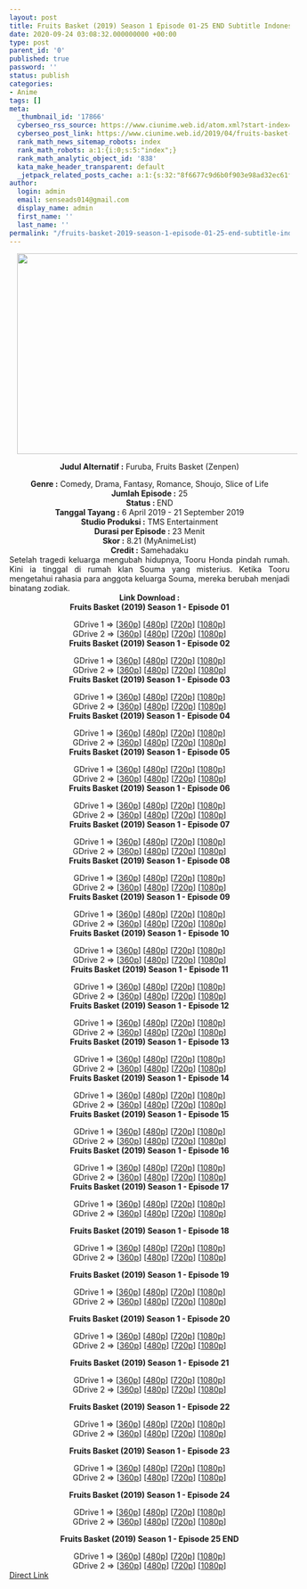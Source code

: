 ```yaml
---
layout: post
title: Fruits Basket (2019) Season 1 Episode 01-25 END Subtitle Indonesia
date: 2020-09-24 03:08:32.000000000 +00:00
type: post
parent_id: '0'
published: true
password: ''
status: publish
categories:
- Anime
tags: []
meta:
  _thumbnail_id: '17866'
  cyberseo_rss_source: https://www.ciunime.web.id/atom.xml?start-index=3001&max-results=150
  cyberseo_post_link: https://www.ciunime.web.id/2019/04/fruits-basket-2019-subtitle-indonesia.html
  rank_math_news_sitemap_robots: index
  rank_math_robots: a:1:{i:0;s:5:"index";}
  rank_math_analytic_object_id: '838'
  kata_make_header_transparent: default
  _jetpack_related_posts_cache: a:1:{s:32:"8f6677c9d6b0f903e98ad32ec61f8deb";a:2:{s:7:"expires";i:1653508400;s:7:"payload";a:0:{}}}
author:
  login: admin
  email: senseads014@gmail.com
  display_name: admin
  first_name: ''
  last_name: ''
permalink: "/fruits-basket-2019-season-1-episode-01-25-end-subtitle-indonesia/"
---
```

<div style="text-align: center;">
<div style="text-align: left;">
<div class="separator" style="clear: both; text-align: center;"><a href="https://2.bp.blogspot.com/-_W_Zr2feYKg/XKgjLzMOQ4I/AAAAAAAAM8g/XUpBdHZRLBgLzV0m2O1TsL8y4Y_PEFWUACPcBGAYYCw/s1600/Fruits%2BBasket%2B2019.jpg" style="margin-left: 1em; margin-right: 1em;"><img border="0" data-original-height="720" data-original-width="1280" height="360" src="{{ site.baseurl }}/assets/2020/09/Fruits%2BBasket%2B2019.jpg" width="640" /></a></div>
<p></div>
<p><b>Judul</b><b><b> Alternatif</b> :</b> <b></b>Furuba, Fruits Basket (Zenpen)</div>
<div style="text-align: center;"><b><b>Genre :</b></b> Comedy, Drama, Fantasy, Romance, Shoujo, Slice of Life</div>
<div style="text-align: center;"><b>Jumlah Episode :</b> 25<br /><b>Status : </b>END<br /><b>Tanggal Tayang :</b> 6 April 2019 - 21 September 2019<br /><b>Studio Produksi :</b> TMS Entertainment<br /><b>Durasi per Episode :</b> 23 Menit</div>
<div style="text-align: center;"><b>Skor :</b> 8.21 (MyAnimeList)<br /><b>Credit :</b> Samehadaku</div>
<div style="text-align: center;"></div>
<div style="text-align: justify;">Setelah tragedi keluarga mengubah hidupnya, Tooru Honda pindah rumah. Kini ia tinggal di rumah klan Souma yang misterius. Ketika Tooru mengetahui rahasia para anggota keluarga Souma, mereka berubah menjadi binatang zodiak.</div>
<div style="text-align: justify;"></div>
<div style="text-align: justify;"></div>
<div style="text-align: center;"><b>Link Download :</b></div>
<div style="text-align: center;"><b>Fruits Basket (2019) Season 1 - Episode 01</b></p>
<div style="text-align: center;">GDrive 1 =&gt; [<a href="https://drive.google.com/file/d/1JvP3odz3s6DySQZ9JaPTwv3_N3dDpaIK/view" target="_blank" rel="noopener">360p</a>] [<a href="https://drive.google.com/file/d/1V3ecS8by88kpePWyElx1CokgXb7nrRri/view" target="_blank" rel="noopener">480p</a>] [<a href="https://drive.google.com/file/d/1vbBewV3hwwa-JdOOllj9fMsRcKAYHDnH/view" target="_blank" rel="noopener">720p</a>] [<a href="https://drive.google.com/file/d/1XH9zTVT2a2X4JnJIQxo638Tn8JtOy3nt/view" target="_blank" rel="noopener">1080p</a>]<br />GDrive 2 =&gt; [<a href="https://drive.google.com/file/d/1_aPoHTDDwNqgt2L73YY1yl8FpgUt7kQI/view" target="_blank" rel="noopener">360p</a>] [<a href="https://drive.google.com/file/d/1elm1NnYoe4VZQigq9OlPNRQb88i0OOXG/view" target="_blank" rel="noopener">480p</a>] [<a href="https://drive.google.com/file/d/1q0IrGodd797jSa_Bbw8eB3tQodJHjQSK/view" target="_blank" rel="noopener">720p</a>] [<a href="https://drive.google.com/file/d/1uR3gkAu2vmAUKr7eLA_4r8gGuWJleJ-F/view" target="_blank" rel="noopener">1080p</a>]
<div style="text-align: center;"><b>Fruits Basket (2019) Season 1 - Episode 02</b></p>
<div style="text-align: center;">GDrive 1 =&gt; [<a href="https://drive.google.com/file/d/1ob6WkUljTbP-LsN9QE7b1BHp2LTGRqhZ/view" target="_blank" rel="noopener">360p</a>] [<a href="https://drive.google.com/file/d/1lt13rPewenTesIKPMgxgf0AFoA2neHgT/view" target="_blank" rel="noopener">480p</a>] [<a href="https://drive.google.com/file/d/1N4JcQyMfmqS_NVkFH3j2_PQp2ED4u1Ul/view" target="_blank" rel="noopener">720p</a>] [<a href="https://drive.google.com/file/d/1vxCqofq_74KFfYUao9nb5ay8fjxztYVf/view" target="_blank" rel="noopener">1080p</a>]<br />GDrive 2 =&gt; [<a href="https://drive.google.com/file/d/1ECj3miJcdzeNXWRguMkXFFqZ0hMlq0DV/view" target="_blank" rel="noopener">360p</a>] [<a href="https://drive.google.com/file/d/1GqkOfSmub4NBPFgrBP_Wj4mz2b60vqyP/view" target="_blank" rel="noopener">480p</a>] [<a href="https://drive.google.com/file/d/1ZbHPruIjORn1CxRzRw_YjKfjl7P7HHi1/view" target="_blank" rel="noopener">720p</a>] [<a href="https://drive.google.com/file/d/1lAah__air1tWuz7BvmWKKF9_2vxKvbg8/view" target="_blank" rel="noopener">1080p</a>]
<div style="text-align: center;"><b>Fruits Basket (2019) Season 1 - Episode 03</b></p>
<div style="text-align: center;">GDrive 1 =&gt; [<a href="https://drive.google.com/file/d/1Shr8VaWT_F-54ijss5uoy1VMQyNA5x6B/view" target="_blank" rel="noopener">360p</a>] [<a href="https://drive.google.com/file/d/1htSjDMpxIidXXIj2JdA5p3lD8ivLQAGG/view" target="_blank" rel="noopener">480p</a>] [<a href="https://drive.google.com/file/d/11n6YPg8nhTnEIFEc9B0qzMGYV4NTGBLf/view" target="_blank" rel="noopener">720p</a>] [<a href="https://drive.google.com/file/d/1trMW_tUtqoxf8L7esMdx1I0F7vIP9Dl-/view" target="_blank" rel="noopener">1080p</a>]<br />GDrive 2 =&gt; [<a href="https://drive.google.com/file/d/1OeaVzyl2rJpu66gXrKBUsFoAbXAZKz_M/view" target="_blank" rel="noopener">360p</a>] [<a href="https://drive.google.com/file/d/11gcSpu1Hm9rT_75ejEg9aZewLx9jgSVg/view" target="_blank" rel="noopener">480p</a>] [<a href="https://drive.google.com/file/d/1Yhi1nRp1-03NsIV4IVw7pCwfQidWgFzv/view" target="_blank" rel="noopener">720p</a>] [<a href="https://drive.google.com/file/d/1XVMEIHJEKIKe54iPg4gYcKDEwLDXeBqV/view" target="_blank" rel="noopener">1080p</a>]
<div style="text-align: center;"><b>Fruits Basket (2019) Season 1 - Episode 04</b></p>
<div style="text-align: center;">GDrive 1 =&gt; [<a href="https://drive.google.com/file/d/1RDt81lDPQfqqfOxZ6KwwqAE0_txO96m2/view" target="_blank" rel="noopener">360p</a>] [<a href="https://drive.google.com/file/d/1rZoMlGluhZGJpSgEclz4hHtqCABvRy9J/view" target="_blank" rel="noopener">480p</a>] [<a href="https://drive.google.com/file/d/1qQW7-TDgkAKx37Rds6Df84VkL9k5_71f/view" target="_blank" rel="noopener">720p</a>] [<a href="https://drive.google.com/file/d/1JbXOhqOv2bFabKCJs9h83mEAewbOPQMw/view" target="_blank" rel="noopener">1080p</a>]<br />GDrive 2 =&gt; [<a href="https://drive.google.com/file/d/1c7BZfs2Mq552oXhIjNZHpH_CqyQpjcib/view" target="_blank" rel="noopener">360p</a>] [<a href="https://drive.google.com/file/d/1gPPfqGNOdrynGzSCA_herG2A6HXmQeeL/view" target="_blank" rel="noopener">480p</a>] [<a href="https://drive.google.com/file/d/1N6sqZqCbpZB8d2a5yYekUWbKiz3d4X8Y/view" target="_blank" rel="noopener">720p</a>] [<a href="https://drive.google.com/file/d/1UJT7BCKAsbp_LNmpZAupBl-KpGtjBJr_/view" target="_blank" rel="noopener">1080p</a>]
<div style="text-align: center;"><b>Fruits Basket (2019) Season 1 - Episode 05</b></p>
<div style="text-align: center;">GDrive 1 =&gt; [<a href="https://drive.google.com/file/d/14I5RIn_9fAteM5HuAdDLoABFNzz8R_fr/view" target="_blank" rel="noopener">360p</a>] [<a href="https://drive.google.com/file/d/1KKJIXv1LpIXlR3EmZrxnY8PEmkJy7pEs/view" target="_blank" rel="noopener">480p</a>] [<a href="https://drive.google.com/file/d/1l3pttskyv8OlXAuV52SRnTt5EfwJenk2/view" target="_blank" rel="noopener">720p</a>] [<a href="https://drive.google.com/file/d/1Rj6wE9hElDKyGVMPPtu70mDn0_VKca4c/view" target="_blank" rel="noopener">1080p</a>]<br />GDrive 2 =&gt; [<a href="https://drive.google.com/file/d/18JKZTaPNd0KHotY0_6iiPT4Ap3SyUYZA/view" target="_blank" rel="noopener">360p</a>] [<a href="https://drive.google.com/file/d/11dvY_0RJ3xCYMP3hwLLm5k_Q2febATGq/view" target="_blank" rel="noopener">480p</a>] [<a href="https://drive.google.com/file/d/1Dv35AQ0bZlxib0LZInyYvpO_6xMTFadW/view" target="_blank" rel="noopener">720p</a>] [<a href="https://drive.google.com/file/d/1qLSxRR7Uo6ghCFG6MbwLtJiG9P5VfMv4/view" target="_blank" rel="noopener">1080p</a>]
<div style="text-align: center;"><b>Fruits Basket (2019) Season 1 - Episode 06</b></p>
<div style="text-align: center;">GDrive 1 =&gt; [<a href="https://drive.google.com/file/d/1L_87Ods15kbTImzgbqVNwxzTwSW8RUbm/view" target="_blank" rel="noopener">360p</a>] [<a href="https://drive.google.com/file/d/1_NtTM0AJsXAXDphtuF0Kn03Y3LId1BQa/view" target="_blank" rel="noopener">480p</a>] [<a href="https://drive.google.com/file/d/1qD4sJEr2sCmskIOxfbIC9-s85bYH4LoY/view" target="_blank" rel="noopener">720p</a>] [<a href="https://drive.google.com/file/d/1EX38gDHHq3o07JSHRn4nrJ7N8JEdwQS_/view" target="_blank" rel="noopener">1080p</a>]<br />GDrive 2 =&gt; [<a href="https://drive.google.com/file/d/1sgp1tvMPyFcmjiNuUFkg-rgjzC9SRzub/view" target="_blank" rel="noopener">360p</a>] [<a href="https://drive.google.com/file/d/1yiW8Cqzjuj7Yj4IWwX5Px5NQZQdebS89/view" target="_blank" rel="noopener">480p</a>] [<a href="https://drive.google.com/file/d/1TAuWbnymYRSeKilPQJzlvpEExCsItZPE/view" target="_blank" rel="noopener">720p</a>] [<a href="https://drive.google.com/file/d/1AzKeb3mGJSz89HDbozFSIMbSpyBs8BP_/view" target="_blank" rel="noopener">1080p</a>]
<div style="text-align: center;"><b>Fruits Basket (2019) Season 1 - Episode 07</b></p>
<div style="text-align: center;">GDrive 1 =&gt; [<a href="https://drive.google.com/file/d/1HJLR3h_Y5EUbRoLP__Nry8hg0fljWuCY/view" target="_blank" rel="noopener">360p</a>] [<a href="https://drive.google.com/file/d/17MHrtrjOFpbn5ZoKFhjm8yob05awwLPj/view" target="_blank" rel="noopener">480p</a>] [<a href="https://drive.google.com/file/d/1ziu2dqaGV5Q-I3SUpu9wPQzcGVxBX3DJ/view" target="_blank" rel="noopener">720p</a>] [<a href="https://drive.google.com/file/d/1rWYzuHQ6KOJvil5HRyjvlJqclATvtxNb/view" target="_blank" rel="noopener">1080p</a>]<br />GDrive 2 =&gt; [<a href="https://drive.google.com/file/d/1ydH-q1F9SK0DSRC3gmeDpLQEnBrKG07f/view" target="_blank" rel="noopener">360p</a>] [<a href="https://drive.google.com/file/d/1byKzAJrPPKwNUTTTbgPJtKVmImiw1_3a/view" target="_blank" rel="noopener">480p</a>] [<a href="https://drive.google.com/file/d/1HgYPy-KQc9Ty8mINn_7HXu008pe-v7xw/view" target="_blank" rel="noopener">720p</a>] [<a href="https://drive.google.com/file/d/12f1QdORVaIMGpXtItS3gAPhnCUWWJ4xY/view" target="_blank" rel="noopener">1080p</a>]
<div style="text-align: center;"><b>Fruits Basket (2019) Season 1 - Episode 08</b></p>
<div style="text-align: center;">GDrive 1 =&gt; [<a href="https://drive.google.com/file/d/169OVZ_Bg-o0FAZRZAzPRp2QIkE66UGvb/view" target="_blank" rel="noopener">360p</a>] [<a href="https://drive.google.com/file/d/1CCsUofDbulvfMH-lGqk0WSlKVYdyKP1j/view" target="_blank" rel="noopener">480p</a>] [<a href="https://drive.google.com/file/d/197mKdCEnERyGX-QRGN4XIW_ER35DNhVu/view" target="_blank" rel="noopener">720p</a>] [<a href="https://drive.google.com/file/d/1MXUj-p3QLS15Odl3KQ7kyps-e4bbyyIZ/view" target="_blank" rel="noopener">1080p</a>]<br />GDrive 2 =&gt; [<a href="https://drive.google.com/file/d/1lKB4ckOIPwIhry1VRqSeCQb9IMRIU9Wz/view" target="_blank" rel="noopener">360p</a>] [<a href="https://drive.google.com/file/d/1pQKQYVRw1AK6kYFJECTWgApAYi03NlWg/view" target="_blank" rel="noopener">480p</a>] [<a href="https://drive.google.com/file/d/1tSfoaySNlaC7x7uYz5dgwmwBYlKXIsII/view" target="_blank" rel="noopener">720p</a>] [<a href="https://drive.google.com/file/d/10Z0-grdX1AZ6-4WHonUHRbiD8byw9F-0/view" target="_blank" rel="noopener">1080p</a>]
<div style="text-align: center;"><b>Fruits Basket (2019) Season 1 - Episode 09</b></p>
<div style="text-align: center;">GDrive 1 =&gt; [<a href="https://drive.google.com/file/d/1JTjupKPMvAt7CDZUbvZRULGjyfARHhHa/view" target="_blank" rel="noopener">360p</a>] [<a href="https://drive.google.com/file/d/1NWla0USg72Pi4kFJoZrcKNqvGR69bvCg/view" target="_blank" rel="noopener">480p</a>] [<a href="https://drive.google.com/file/d/1Q8PLZcPbtBpfP-tZMWmt9mpDq0xbwmYn/view" target="_blank" rel="noopener">720p</a>] [<a href="https://drive.google.com/file/d/1CXbuoD0-IDS6B27-PHRG5ulUy6dii_A-/view" target="_blank" rel="noopener">1080p</a>]<br />GDrive 2 =&gt; [<a href="https://drive.google.com/file/d/1pwJsCvVDWOT6IOCGXMe2bPM8HHSMkZiy/view" target="_blank" rel="noopener">360p</a>] [<a href="https://drive.google.com/file/d/18g5nS4jgOEIa2fTiplnkpuegKeFmydCd/view" target="_blank" rel="noopener">480p</a>] [<a href="https://drive.google.com/file/d/1ukHGHEFqXt7Gvm5wlwc2-nz9rb_2LG7f/view" target="_blank" rel="noopener">720p</a>] [<a href="https://drive.google.com/file/d/1dhAnCA3kGXCbwBqsTs7O9S1gNZY04f-J/view" target="_blank" rel="noopener">1080p</a>]
<div style="text-align: center;"><b>Fruits Basket (2019) Season 1 - Episode 10</b></p>
<div style="text-align: center;">GDrive 1 =&gt; [<a href="https://drive.google.com/file/d/19UKz7JJkfsgxmj1GIFrB4F566-BBhs9G/view" target="_blank" rel="noopener">360p</a>] [<a href="https://drive.google.com/file/d/1C7eg-juPeg56hE4ORrb8l4WYvMkXzzHL/view" target="_blank" rel="noopener">480p</a>] [<a href="https://drive.google.com/file/d/1ewDFnWV7HvWwqPhh3KB-I91ypvkZ6XON/view" target="_blank" rel="noopener">720p</a>] [<a href="https://drive.google.com/file/d/1HSvU8s2BsJf6LQDyU_rX9NfoOjQvVzow/view" target="_blank" rel="noopener">1080p</a>]<br />GDrive 2 =&gt; [<a href="https://drive.google.com/file/d/19NBGb-6se6_8RsT6MYsL4RcRIG0WHs2P/view" target="_blank" rel="noopener">360p</a>] [<a href="https://drive.google.com/file/d/1dLWrbshcJalnQLOCjBDRsWandOx5Gb3x/view" target="_blank" rel="noopener">480p</a>] [<a href="https://drive.google.com/file/d/1mAjZMEQprOsNQr7rsMkUvYRLw6d3BZvs/view" target="_blank" rel="noopener">720p</a>] [<a href="https://drive.google.com/file/d/19TaxNtEBau_3qPhp9z7mQRdksFYpxeJV/view" target="_blank" rel="noopener">1080p</a>]
<div style="text-align: center;"><b>Fruits Basket (2019) Season 1 - Episode 11</b></p>
<div style="text-align: center;">GDrive 1 =&gt; [<a href="https://drive.google.com/file/d/1PdMHHwpkHR8jik_goXOt4ydiOjLH96v_/view" target="_blank" rel="noopener">360p</a>] [<a href="https://drive.google.com/file/d/16kT6Bq5OSadw1LYS-05xDjfENw8UYSo1/view" target="_blank" rel="noopener">480p</a>] [<a href="https://drive.google.com/file/d/1AyNnZpeB4irXAsMJ2VNmbJBWdUC3rrus/view" target="_blank" rel="noopener">720p</a>] [<a href="https://drive.google.com/file/d/1FoF189C_l2MH5KUzJhN4p5AJEMRPDGNh/view" target="_blank" rel="noopener">1080p</a>]<br />GDrive 2 =&gt; [<a href="https://drive.google.com/file/d/1s4gMX2hx9soXfJAQFBz68RzJ5YuXgrB-/view" target="_blank" rel="noopener">360p</a>] [<a href="https://drive.google.com/file/d/1GHxFHkv87Mfcuuqs9ZpjuzC8t7R6w2XA/view" target="_blank" rel="noopener">480p</a>] [<a href="https://drive.google.com/file/d/1oHOgMSIMjf9Bcf_9WlFnS8bFbA3CuZFv/view" target="_blank" rel="noopener">720p</a>] [<a href="https://drive.google.com/file/d/1mIobHZX9UTwMeV0kMLrY3Y-lyvn_2110/view" target="_blank" rel="noopener">1080p</a>]
<div style="text-align: center;"><b>Fruits Basket (2019) Season 1 - Episode 12</b></p>
<div style="text-align: center;">GDrive 1 =&gt; [<a href="https://drive.google.com/file/d/1C0N5TCW6EIfUkAVV-8ThoM7jynPD6SwP/view" target="_blank" rel="noopener">360p</a>] [<a href="https://drive.google.com/file/d/1oD4ounhbZCGu9tLpsryGHtDoJacj6U2z/view" target="_blank" rel="noopener">480p</a>] [<a href="https://drive.google.com/file/d/1bud9XR9MsAgxLJ_YgEFn5AwrmWXn1PP1/view" target="_blank" rel="noopener">720p</a>] [<a href="https://drive.google.com/file/d/1Vmej5hcSoogY6EA5vwO7q7MCM7oHdHVx/view" target="_blank" rel="noopener">1080p</a>]<br />GDrive 2 =&gt; [<a href="https://drive.google.com/file/d/1SGX9-tUaENsK09t-0SjNhxyseEkqabxC/view" target="_blank" rel="noopener">360p</a>] [<a href="https://drive.google.com/file/d/11m_43CVsFs1Pm2nUbRd92Wjy1df--D7s/view" target="_blank" rel="noopener">480p</a>] [<a href="https://drive.google.com/file/d/1TNrAh7Zgkp53vrlOdE0hE-sn1r69VJUN/view" target="_blank" rel="noopener">720p</a>] [<a href="https://drive.google.com/file/d/1n10M-YQEBZIknh2Sif7SRy1htTPyMAeS/view" target="_blank" rel="noopener">1080p</a>]
<div style="text-align: center;"><b>Fruits Basket (2019) Season 1 - Episode 13</b></p>
<div style="text-align: center;">GDrive 1 =&gt; [<a href="https://drive.google.com/file/d/1TNctIBlrS643c5KBNJGDpg53imGlJRbl/view" target="_blank" rel="noopener">360p</a>] [<a href="https://drive.google.com/file/d/15Zi2P8vzPfO5ru3yBYJ8aqXa2WTaHUDR/view" target="_blank" rel="noopener">480p</a>] [<a href="https://drive.google.com/file/d/1WepNrHcg5KUewkqmx-ghJbFGJ3UtuBhk/view" target="_blank" rel="noopener">720p</a>] [<a href="https://drive.google.com/file/d/19MTLD5GFmp68L8FdcunQ2DxArskeAiAz/view" target="_blank" rel="noopener">1080p</a>]<br />GDrive 2 =&gt; [<a href="https://drive.google.com/file/d/1YtKEWpJhR2froxiA4-3bJTZd92HIPwbV/view" target="_blank" rel="noopener">360p</a>] [<a href="https://drive.google.com/file/d/1LNvyzw5BxTK8P-7EgAHBStgG99i2gEy9/view" target="_blank" rel="noopener">480p</a>] [<a href="https://drive.google.com/file/d/1sDn56u26xEjQxT3NVmkKTyydmxwNeo4M/view" target="_blank" rel="noopener">720p</a>] [<a href="https://drive.google.com/file/d/1Lk4NjOWGQGUszTZ3Qun2WwapFec3mbKk/view" target="_blank" rel="noopener">1080p</a>]
<div style="text-align: center;"><b>Fruits Basket (2019) Season 1 - Episode 14</b></p>
<div style="text-align: center;">GDrive 1 =&gt; [<a href="https://drive.google.com/file/d/10JqCv84Y7mKqTaa58PAXFxXvP4beI5tR/view" target="_blank" rel="noopener">360p</a>] [<a href="https://drive.google.com/file/d/1QPjprbHZZgj-4Y6jYwKYL0Dxl31OFzwp/view" target="_blank" rel="noopener">480p</a>] [<a href="https://drive.google.com/file/d/1KGL7KhJ8cFNeM65XsfgOO4Z2OWqtLnPx/view" target="_blank" rel="noopener">720p</a>] [<a href="https://drive.google.com/file/d/12rs9JPViV8SAoY00o9jHlo92m1ARobe6/view" target="_blank" rel="noopener">1080p</a>]<br />GDrive 2 =&gt; [<a href="https://drive.google.com/file/d/1y3TcbnfFFK6vKOaEQ1ROcRnKM5dnWmXo/view" target="_blank" rel="noopener">360p</a>] [<a href="https://drive.google.com/file/d/1sJ9XWl3mH-VkPgpgSJ6Naw2aofb0c3SI/view" target="_blank" rel="noopener">480p</a>] [<a href="https://drive.google.com/file/d/1LgRfIVJPfky5Ojv6SCgr1Jw62ZDVQNvK/view" target="_blank" rel="noopener">720p</a>] [<a href="https://drive.google.com/file/d/12v1buiGFRIRsQCvxmqdFdDgaJDYfF-tI/view" target="_blank" rel="noopener">1080p</a>]
<div style="text-align: center;"><b>Fruits Basket (2019) Season 1 - Episode 15</b></p>
<div style="text-align: center;">GDrive 1 =&gt; [<a href="https://drive.google.com/file/d/1P_WeJTw0rPFBA4us89BZzf5N--_A5N1B/view" target="_blank" rel="noopener">360p</a>] [<a href="https://drive.google.com/file/d/13whuKK761gPPcPtSo5zeeA4L1oGC--1_/view" target="_blank" rel="noopener">480p</a>] [<a href="https://drive.google.com/file/d/17WQycQpLd4oJgCLjUESmMSWVOLr5_Uqe/view" target="_blank" rel="noopener">720p</a>] [<a href="https://drive.google.com/file/d/1TcmdMElC0nv3QM0-cyROAYIu9IJMoxhf/view" target="_blank" rel="noopener">1080p</a>]<br />GDrive 2 =&gt; [<a href="https://drive.google.com/file/d/1xPYYvysOu1IKXf4Ed9mHhvxF9vNEV8x0/view" target="_blank" rel="noopener">360p</a>] [<a href="https://drive.google.com/file/d/1JqS_fwER4bfKn80UOyYv-gNq6ymBs2lt/view" target="_blank" rel="noopener">480p</a>] [<a href="https://drive.google.com/file/d/19hI_Unc037-0QfiWXOlAXrzDZwzJlGRG/view" target="_blank" rel="noopener">720p</a>] [<a href="https://drive.google.com/file/d/1qG7Gtbcm7bVlXy6Y5nzLHS79sLraGzX5/view" target="_blank" rel="noopener">1080p</a>]
<div style="text-align: center;"><b>Fruits Basket (2019) Season 1 - Episode 16</b></p>
<div style="text-align: center;">GDrive 1 =&gt; [<a href="https://drive.google.com/file/d/1E8kLvOOQLtP3D9ZjkP4UxpWz2qKrC2EQ/view" target="_blank" rel="noopener">360p</a>] [<a href="https://drive.google.com/file/d/13ybdCw2uQI97Uvp0Bvkp-H2tNKIgmVUU/view" target="_blank" rel="noopener">480p</a>] [<a href="https://drive.google.com/file/d/1XogqkNUY3a1lI9kt-627cNGIOPQHkted/view" target="_blank" rel="noopener">720p</a>] [<a href="https://drive.google.com/file/d/1MMn70IeY769nmGOb84RR6HW8rv9KQK-8/view" target="_blank" rel="noopener">1080p</a>]<br />GDrive 2 =&gt; [<a href="https://drive.google.com/file/d/1QlwngOHHiUFwovt7gZxzqDmVA2Ph851O/view" target="_blank" rel="noopener">360p</a>] [<a href="https://drive.google.com/file/d/1ymLvWKyd_CIuvc8K-GNUJ1EgIGeiAgwY/view" target="_blank" rel="noopener">480p</a>] [<a href="https://drive.google.com/file/d/1ycR38K3NNcGI6N4bCa7R7QQCCAM-Sp38/view" target="_blank" rel="noopener">720p</a>] [<a href="https://drive.google.com/file/d/1WwU_2ZV6M80Bc8_piOiFe8ZEENWJimAc/view" target="_blank" rel="noopener">1080p</a>]
<div style="text-align: center;"><b>Fruits Basket (2019) Season 1 - Episode 17</b></p>
<div style="text-align: center;">GDrive 1 =&gt; [<a href="https://drive.google.com/file/d/10f-utZlFUIDJiLgHMQfWG-UMMKawM0qd/view" target="_blank" rel="noopener">360p</a>] [<a href="https://drive.google.com/file/d/1Ym8i104inaFfHylqf8G0H-a4MJzaqElj/view" target="_blank" rel="noopener">480p</a>] [<a href="https://drive.google.com/file/d/1GKIh4PTxhnpKc5BljYnzOoNamqBmaYuP/view" target="_blank" rel="noopener">720p</a>] [<a href="https://drive.google.com/file/d/1OqHN8Q7nq7MRbn-sHVDpuOM-werlxqrO/view" target="_blank" rel="noopener">1080p</a>]<br />GDrive 2 =&gt; [<a href="https://drive.google.com/file/d/1KoqZ85CVQgaXC7yYavFYa4bpGZwNjXDE/view" target="_blank" rel="noopener">360p</a>] [<a href="https://drive.google.com/file/d/1hGD083916evTgzAMjQBxOBIO-nmPfCDo/view" target="_blank" rel="noopener">480p</a>] [<a href="https://drive.google.com/file/d/1NVou_VOhH2reNGvX9jwZlKiHP9Gh_-aG/view" target="_blank" rel="noopener">720p</a>] [<a href="https://drive.google.com/file/d/1mqCl_E5ePwKW3sqfkQE_SbBeMDsE2X_T/view" target="_blank" rel="noopener">1080p</a>]</p>
<p><b>Fruits Basket (2019) Season 1 - Episode 18</b></p>
<div style="text-align: center;">GDrive 1 =&gt; [<a href="https://drive.google.com/file/d/1hMOfatPHYybKDXJgcGu4i6d3kipPOQGZ/view" target="_blank" rel="noopener">360p</a>] [<a href="https://drive.google.com/file/d/1SZDIBt_3O9kJmMsWNDJOZ6bTiHMSOQRR/view" target="_blank" rel="noopener">480p</a>] [<a href="https://drive.google.com/file/d/12cd3EjTLexrmkcSkM0_wBG22jnBV_ks4/view" target="_blank" rel="noopener">720p</a>] [<a href="https://drive.google.com/file/d/1588Lq_h5Njxv8cL_gSQWT0z0iR9G8gTX/view" target="_blank" rel="noopener">1080p</a>]<br />GDrive 2 =&gt; [<a href="https://drive.google.com/file/d/1xFBax8hZe4_mrySl1Dw5n39LvZGq5cI7/view" target="_blank" rel="noopener">360p</a>] [<a href="https://drive.google.com/file/d/1VnA3YKOnYYHdC70_1fEyybG6q3MDSJRI/view" target="_blank" rel="noopener">480p</a>] [<a href="https://drive.google.com/file/d/1ja4z-Xf7Zbv9WvYwJ5U9Wck7y3IFQV8Y/view" target="_blank" rel="noopener">720p</a>] [<a href="https://drive.google.com/file/d/1NEc9HenZLRjf84nP89AywY0rxoLVQxb9/view" target="_blank" rel="noopener">1080p</a>]</p>
<p><b>Fruits Basket (2019) Season 1 - Episode 19</b></p>
<div style="text-align: center;">GDrive 1 =&gt; [<a href="https://drive.google.com/file/d/1cX7zu7wVG60V-oRqHvwZrDRmIyIlXQNb/view" target="_blank" rel="noopener">360p</a>] [<a href="https://drive.google.com/file/d/15wlE5gPD81DIdzGwLfXF20_VMqmhasOA/view" target="_blank" rel="noopener">480p</a>] [<a href="https://drive.google.com/file/d/10EnCVcCblTKh09Sq93dwwAFdIeRDyD17/view" target="_blank" rel="noopener">720p</a>] [<a href="https://drive.google.com/file/d/1LAiBqlDc9bJ9F_jWDDuq5Tf5yQ3xlhYr/view" target="_blank" rel="noopener">1080p</a>]<br />GDrive 2 =&gt; [<a href="https://drive.google.com/file/d/1qzjcSaavlhRymlZK6MxphhAQTKJLhEnu/view" target="_blank" rel="noopener">360p</a>] [<a href="https://drive.google.com/file/d/1XwptioARn2blnTNNfQd2jr-kfdMa5qDD/view" target="_blank" rel="noopener">480p</a>] [<a href="https://drive.google.com/file/d/1RCpmWJcG-nZQGJ9fEG0XeMxjDsvU2C3B/view" target="_blank" rel="noopener">720p</a>] [<a href="https://drive.google.com/file/d/1kt-VcBZForREHbaeS9t7nelhUfFfFtD_/view" target="_blank" rel="noopener">1080p</a>]</p>
<p><b>Fruits Basket (2019) Season 1 - Episode 20</b></p>
<div style="text-align: center;">GDrive 1 =&gt; [<a href="https://drive.google.com/file/d/1SPSwf-H5IieVYUxKWHtlb3-k3x5ws9o2/view" target="_blank" rel="noopener">360p</a>] [<a href="https://drive.google.com/file/d/1EQ3lXKfK2tvKzGyem3SVKUR1OuYwJsrI/view" target="_blank" rel="noopener">480p</a>] [<a href="https://drive.google.com/file/d/1p4BJyxOSST8fow-fv3Ra6-aaFJl1EuNw/view" target="_blank" rel="noopener">720p</a>] [<a href="https://drive.google.com/file/d/1FNUoRqgQlmycmtfMC1o2QEVVuvSZ_55q/view" target="_blank" rel="noopener">1080p</a>]<br />GDrive 2 =&gt; [<a href="https://drive.google.com/file/d/1oojeQ4YHQXPLrl4m-tc6PR1mW1Eaq6JZ/view" target="_blank" rel="noopener">360p</a>] [<a href="https://drive.google.com/file/d/1WLLKqxGngAwWwfbCY8EHwk6jrSXi9sa5/view" target="_blank" rel="noopener">480p</a>] [<a href="https://drive.google.com/file/d/1wm_j_Wc3LUgM-sYaAt89PVw3xOYGcAqe/view" target="_blank" rel="noopener">720p</a>] [<a href="https://drive.google.com/file/d/1PgLtRWqf4-Ze3HAgCkroXJjq7HqgMdtd/view" target="_blank" rel="noopener">1080p</a>]</p>
<p><b>Fruits Basket (2019) Season 1 - Episode 21</b></p>
<div style="text-align: center;">GDrive 1 =&gt; [<a href="https://drive.google.com/uc?export=download&amp;id=1hgI9xprVBtCKFdDHQSDA6VbE3UUDHJu0" target="_blank" rel="noopener">360p</a>] [<a href="https://drive.google.com/uc?export=download&amp;id=1-jDwhuNwk7PIzMjAT36eejVYCWt1Phdo" target="_blank" rel="noopener">480p</a>] [<a href="https://drive.google.com/uc?export=download&amp;id=1N47hhVN3degnWwUO-ptCK8X3rgDb_BXe" target="_blank" rel="noopener">720p</a>] [<a href="https://drive.google.com/uc?export=download&amp;id=1POJfZ89P9OLEGQ6VBf-MMGE6hYQxKs11" target="_blank" rel="noopener">1080p</a>]<br />GDrive 2 =&gt; [<a href="https://drive.google.com/uc?export=download&amp;id=1mm_K0C9AH_Lg4KxqyRylV8RqXcHvPZXa" target="_blank" rel="noopener">360p</a>] [<a href="https://drive.google.com/uc?export=download&amp;id=1xk-AsV0wqnpEkkXZKo1Vt5h0DUwSIpAM" target="_blank" rel="noopener">480p</a>] [<a href="https://drive.google.com/uc?export=download&amp;id=1uqdhlwm8HW_AhzpG6X1CxQ7siGPk20hf" target="_blank" rel="noopener">720p</a>] [<a href="https://drive.google.com/uc?export=download&amp;id=1ccriCXPB9bnBKdYjxMi-bJ8_5ejPLlD0" target="_blank" rel="noopener">1080p</a>]</p>
<p><b>Fruits Basket (2019) Season 1 - Episode 22</b></p>
<div style="text-align: center;">GDrive 1 =&gt; [<a href="https://drive.google.com/uc?export=download&amp;id=1aARaW9OHDrvjlpJT460yvlhBSUr5srdr" target="_blank" rel="noopener">360p</a>] [<a href="https://drive.google.com/uc?export=download&amp;id=1dIByQAMZWIQBXQKyb9rqV4xJla9VR2e5" target="_blank" rel="noopener">480p</a>] [<a href="https://drive.google.com/uc?export=download&amp;id=1-IiWkD-_UmCMkcwDocsBqPRUBxxmG3Lb" target="_blank" rel="noopener">720p</a>] [<a href="https://drive.google.com/uc?export=download&amp;id=1gDufZ0wbqbU5pYM8JKVmAXzjcvriNRkr" target="_blank" rel="noopener">1080p</a>]<br />GDrive 2 =&gt; [<a href="https://drive.google.com/uc?export=download&amp;id=1aARaW9OHDrvjlpJT460yvlhBSUr5srdr" target="_blank" rel="noopener">360p</a>] [<a href="https://drive.google.com/uc?export=download&amp;id=1dIByQAMZWIQBXQKyb9rqV4xJla9VR2e5" target="_blank" rel="noopener">480p</a>] [<a href="https://drive.google.com/uc?export=download&amp;id=1-IiWkD-_UmCMkcwDocsBqPRUBxxmG3Lb" target="_blank" rel="noopener">720p</a>] [<a href="https://drive.google.com/uc?export=download&amp;id=1gDufZ0wbqbU5pYM8JKVmAXzjcvriNRkr" target="_blank" rel="noopener">1080p</a>]</p>
<p><b>Fruits Basket (2019) Season 1 - Episode 23</b></p>
<div style="text-align: center;">GDrive 1 =&gt; [<a href="https://drive.google.com/uc?export=download&amp;id=1_34h2GQ6sncwj2E7f1NQhAr6vfwkTqRr" target="_blank" rel="noopener">360p</a>] [<a href="https://drive.google.com/uc?export=download&amp;id=1FyaDr2h-uJ0UDaHspZGfSGu81T590hXV" target="_blank" rel="noopener">480p</a>] [<a href="https://drive.google.com/uc?export=download&amp;id=1hGWH_k__dLC44EpKgSUk8-wYtCKzYYUe" target="_blank" rel="noopener">720p</a>] [<a href="https://drive.google.com/uc?export=download&amp;id=1S2IEji0SVjWp7TrEzYToZ7lHT6w5vw6V" target="_blank" rel="noopener">1080p</a>]<br />GDrive 2 =&gt; [<a href="https://drive.google.com/uc?export=download&amp;id=1_34h2GQ6sncwj2E7f1NQhAr6vfwkTqRr" target="_blank" rel="noopener">360p</a>] [<a href="https://drive.google.com/uc?export=download&amp;id=1FyaDr2h-uJ0UDaHspZGfSGu81T590hXV" target="_blank" rel="noopener">480p</a>] [<a href="https://drive.google.com/uc?export=download&amp;id=1hGWH_k__dLC44EpKgSUk8-wYtCKzYYUe" target="_blank" rel="noopener">720p</a>] [<a href="https://drive.google.com/uc?export=download&amp;id=1S2IEji0SVjWp7TrEzYToZ7lHT6w5vw6V" target="_blank" rel="noopener">1080p</a>]</p>
<p><b>Fruits Basket (2019) Season 1 - Episode 24</b></p>
<div style="text-align: center;">GDrive 1 =&gt; [<a href="https://drive.google.com/uc?export=download&amp;id=12vEnjPp9NptcvYrY3iWC4GDQHVBFd4Mh" target="_blank" rel="noopener">360p</a>] [<a href="https://drive.google.com/uc?export=download&amp;id=1FDpDcVCC4_YbjuMrkHtwXxmXjLmXgppD" target="_blank" rel="noopener">480p</a>] [<a href="https://drive.google.com/uc?export=download&amp;id=1qE76TD6uQ1X6NRSgesVGB7z9Q3C0RdUp" target="_blank" rel="noopener">720p</a>] [<a href="https://drive.google.com/uc?export=download&amp;id=1Mg-3Tafmh4zgN4iVMKlJO_yVSoVRxXLM" target="_blank" rel="noopener">1080p</a>]<br />GDrive 2 =&gt; [<a href="https://drive.google.com/uc?export=download&amp;id=12vEnjPp9NptcvYrY3iWC4GDQHVBFd4Mh" target="_blank" rel="noopener">360p</a>] [<a href="https://drive.google.com/uc?export=download&amp;id=1FDpDcVCC4_YbjuMrkHtwXxmXjLmXgppD" target="_blank" rel="noopener">480p</a>] [<a href="https://drive.google.com/uc?export=download&amp;id=1qE76TD6uQ1X6NRSgesVGB7z9Q3C0RdUp" target="_blank" rel="noopener">720p</a>] [<a href="https://drive.google.com/uc?export=download&amp;id=1Mg-3Tafmh4zgN4iVMKlJO_yVSoVRxXLM" target="_blank" rel="noopener">1080p</a>]</p>
<p><b>Fruits Basket (2019) Season 1 - Episode 25 END</b></p>
<div style="text-align: center;">GDrive 1 =&gt; [<a href="https://drive.google.com/uc?export=download&amp;id=1ADEApDrwKME68US1IjVyY5vSwR3n3Jn3" target="_blank" rel="noopener">360p</a>] [<a href="https://drive.google.com/uc?export=download&amp;id=1VztRrl-qOuwlBGYOZfmcKperEisztGQ5" target="_blank" rel="noopener">480p</a>] [<a href="https://drive.google.com/uc?export=download&amp;id=1fQ9D-xmi-HIQJ91oCVfLJDhH4kYSBOHk" target="_blank" rel="noopener">720p</a>] [<a href="https://drive.google.com/uc?export=download&amp;id=1UvsU-XNR-BUdOTmIr0m6EgMUXDOctoa9" target="_blank" rel="noopener">1080p</a>]<br />GDrive 2 =&gt; [<a href="https://drive.google.com/uc?export=download&amp;id=1ADEApDrwKME68US1IjVyY5vSwR3n3Jn3" target="_blank" rel="noopener">360p</a>] [<a href="https://drive.google.com/uc?export=download&amp;id=1VztRrl-qOuwlBGYOZfmcKperEisztGQ5" target="_blank" rel="noopener">480p</a>] [<a href="https://drive.google.com/uc?export=download&amp;id=1fQ9D-xmi-HIQJ91oCVfLJDhH4kYSBOHk" target="_blank" rel="noopener">720p</a>] [<a href="https://drive.google.com/uc?export=download&amp;id=1UvsU-XNR-BUdOTmIr0m6EgMUXDOctoa9" target="_blank" rel="noopener">1080p</a>]</div>
</div>
</div>
</div>
</div>
</div>
</div>
</div>
</div>
</div>
</div>
</div>
</div>
</div>
</div>
</div>
</div>
</div>
</div>
</div>
</div>
</div>
</div>
</div>
</div>
</div>
</div>
</div>
</div>
</div>
</div>
</div>
</div>
</div>
</div>
</div>
</div>
</div>
</div>
</div>
</div>
</div>
<link rel="stylesheet" href="https://cdnjs.cloudflare.com/ajax/libs/font-awesome/4.7.0/css/font-awesome.min.css" />
<div class="divbtn"> <a href="https://handymansurrender.com/fihup8buzv?key=94550f7ce39444073321dde3b8782f97" class="btn"><i class="fa fa-download"></i> Direct Link</a> </div>
